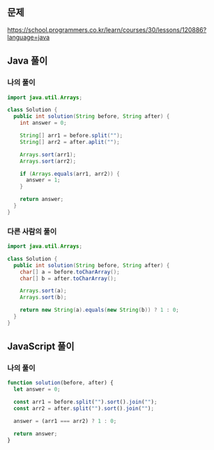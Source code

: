 ## 문제
https://school.programmers.co.kr/learn/courses/30/lessons/120886?language=java

## Java 풀이
### 나의 풀이
```java
import java.util.Arrays;

class Solution {
  public int solution(String before, String after) {
    int answer = 0;

    String[] arr1 = before.split("");
    String[] arr2 = after.aplit("");

    Arrays.sort(arr1);
    Arrays.sort(arr2);

    if (Arrays.equals(arr1, arr2)) {
      answer = 1;
    }

    return answer;
  }
}
```

### 다른 사람의 풀이
```java
import java.util.Arrays;

class Solution {
  public int solution(String before, String after) {
    char[] a = before.toCharArray();
    char[] b = after.toCharArray();

    Arrays.sort(a);
    Arrays.sort(b);

    return new String(a).equals(new String(b)) ? 1 : 0;
  }
}
```

## JavaScript 풀이
### 나의 풀이
```javascript
function solution(before, after) {
  let answer = 0;

  const arr1 = before.split("").sort().join("");
  const arr2 = after.split("").sort().join("");

  answer = (arr1 === arr2) ? 1 : 0;

  return answer;
}
```
